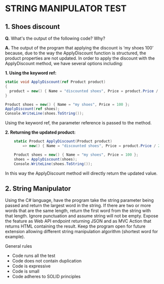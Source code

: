 # STRING MANIPULATOR TEST

## 1. Shoes discount

**Q.** What's the output of the following code? Why?

**A.** The output of the program that applying the discount is ‘my shoes 100’ because, due to the way the ApplyDiscount function is structured, the product properties are not updated.
In order to apply the discount with the ApplyDiscount method, we have several options including:

**1. Using the keyword ref:**

```csharp
static void ApplyDiscount(ref Product product)
{
  product = new() { Name = "discounted shoes", Price = product.Price / 2 }
}

Product shoes = new() { Name = "my shoes", Price = 100 };
ApplyDiscount(ref shoes);
Console.WriteLine(shoes.ToString());
```

Using the keyword ref, the parameter reference is passed to the method.

**2. Returning the updated product:**

```csharp
	static Product ApplyDiscount(Product product)
		=> new() { Name = "discounted shoes", Price = product.Price / 2 };

	Product shoes = new() { Name = "my shoes", Price = 100 };
	shoes = ApplyDiscount(shoes);
	Console.WriteLine(shoes.ToString());
```

In this way the ApplyDiscount method will directly return the updated value.

## 2. String Manipulator

Using the C# language, have the program take the string parameter being passed and return the
largest word in the string. If there are two or more words that are the same length, return the
first word from the string with that length. Ignore punctuation and assume string will not be
empty.
Expose the feature as Web API endpoint returning JSON and as MVC Action that returns HTML
containing the result. Keep the program open for future extension allowing different string
manipulation algorithm (shortest word for example).

General rules

- Code runs all the test
- Code does not contain duplication
- Code is expressive
- Code is small
- Code adheres to SOLID principles
